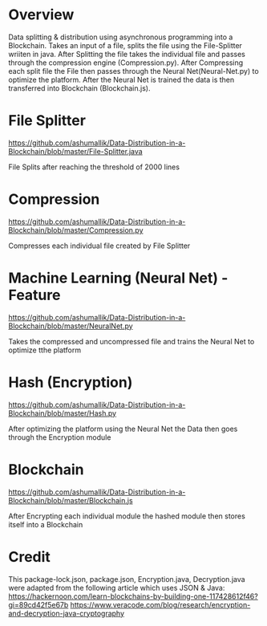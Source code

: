 # Overview

Data splitting &amp; distribution using asynchronous programming into a Blockchain. Takes an input of a file, splits the file using the File-Splitter wriiten in java. After Splitting the file takes the individual file and passes through the compression engine (Compression.py). After Compressing each split file the File then passes through the Neural Net(Neural-Net.py) to optimize the platform. After the Neural Net is trained the data is then transferred into Blockchain (Blockchain.js).

# File Splitter

https://github.com/ashumallik/Data-Distribution-in-a-Blockchain/blob/master/File-Splitter.java

File Splits after reaching the threshold of 2000 lines

# Compression

https://github.com/ashumallik/Data-Distribution-in-a-Blockchain/blob/master/Compression.py

Compresses each individual file created by File Splitter

# Machine Learning (Neural Net) - Feature

https://github.com/ashumallik/Data-Distribution-in-a-Blockchain/blob/master/NeuralNet.py

Takes the compressed and uncompressed file and trains the Neural Net to optimize tthe platform

# Hash (Encryption) 

https://github.com/ashumallik/Data-Distribution-in-a-Blockchain/blob/master/Hash.py

After optimizing the platform using the Neural Net the Data then goes through the Encryption module 

# Blockchain

https://github.com/ashumallik/Data-Distribution-in-a-Blockchain/blob/master/Blockchain.js

After Encrypting each individual module the hashed module then stores itself into a Blockchain

# Credit

This package-lock.json, package.json, Encryption.java, Decryption.java were adapted from the following article which uses JSON & Java: 
https://hackernoon.com/learn-blockchains-by-building-one-117428612f46?gi=89cd42f5e67b
https://www.veracode.com/blog/research/encryption-and-decryption-java-cryptography

